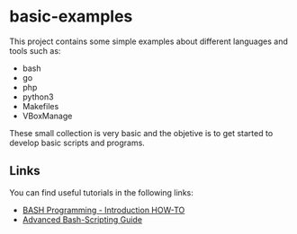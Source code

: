 # basic-examples

This project contains some simple examples about different languages and tools
such as:

- bash
- go
- php
- python3
- Makefiles
- VBoxManage

These small collection is very basic and the objetive is to get started to
develop basic scripts and programs.

## Links

You can find useful tutorials in the following links:

  * [BASH Programming - Introduction HOW-TO](http://tldp.org/HOWTO/Bash-Prog-Intro-HOWTO.html)
  * [Advanced Bash-Scripting Guide](http://www.tldp.org/LDP/abs/html/)

